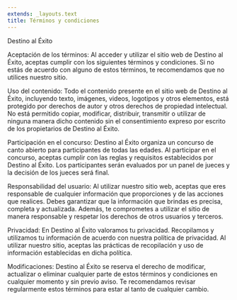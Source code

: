 ```yaml
---
extends: _layouts.text
title: Términos y condiciones
---
```

Destino al Éxito

Aceptación de los términos: Al acceder y utilizar el sitio web de Destino al Éxito, aceptas cumplir con los siguientes términos y condiciones. Si no estás de acuerdo con alguno de estos términos, te recomendamos que no utilices nuestro sitio.

Uso del contenido: Todo el contenido presente en el sitio web de Destino al Éxito, incluyendo texto, imágenes, videos, logotipos y otros elementos, está protegido por derechos de autor y otros derechos de propiedad intelectual. No está permitido copiar, modificar, distribuir, transmitir o utilizar de ninguna manera dicho contenido sin el consentimiento expreso por escrito de los propietarios de Destino al Éxito.

Participación en el concurso: Destino al Éxito organiza un concurso de canto abierto para participantes de todas las edades. Al participar en el concurso, aceptas cumplir con las reglas y requisitos establecidos por Destino al Éxito. Los participantes serán evaluados por un panel de jueces y la decisión de los jueces será final.

Responsabilidad del usuario: Al utilizar nuestro sitio web, aceptas que eres responsable de cualquier información que proporciones y de las acciones que realices. Debes garantizar que la información que brindas es precisa, completa y actualizada. Además, te comprometes a utilizar el sitio de manera responsable y respetar los derechos de otros usuarios y terceros.

Privacidad: En Destino al Éxito valoramos tu privacidad. Recopilamos y utilizamos tu información de acuerdo con nuestra política de privacidad. Al utilizar nuestro sitio, aceptas las prácticas de recopilación y uso de información establecidas en dicha política.

Modificaciones: Destino al Éxito se reserva el derecho de modificar, actualizar o eliminar cualquier parte de estos términos y condiciones en cualquier momento y sin previo aviso. Te recomendamos revisar regularmente estos términos para estar al tanto de cualquier cambio.